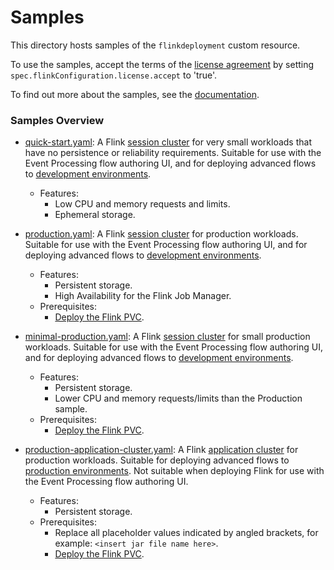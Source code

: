 # Samples

This directory hosts samples of the `flinkdeployment` custom resource.

To use the samples, accept the terms of the [license agreement](https://ibm.biz/ea-license) by setting
`spec.flinkConfiguration.license.accept` to 'true'.

To find out more about the samples, see the [documentation](https://ibm.github.io/event-automation/ep/installing/planning/#flink-sample-deployments).

### Samples Overview

- [quick-start.yaml](./quick-start.yaml): A Flink [session cluster](https://nightlies.apache.org/flink/flink-docs-release-1.17/docs/concepts/flink-architecture/#flink-session-cluster)
  for very small workloads that have no persistence or reliability requirements. Suitable for use with the Event Processing flow authoring UI,
  and for deploying advanced flows to [development environments](https://ibm.github.io/event-automation/ep/advanced/deploying-development).
   - Features:
      - Low CPU and memory requests and limits.
      - Ephemeral storage.

- [production.yaml](./production.yaml): A Flink [session cluster](https://nightlies.apache.org/flink/flink-docs-release-1.17/docs/concepts/flink-architecture/#flink-session-cluster)
  for production workloads. Suitable for use with the Event Processing flow authoring UI, and for deploying advanced flows to
  [development environments](https://ibm.github.io/event-automation/ep/advanced/deploying-development).
   - Features:
      - Persistent storage.
      - High Availability for the Flink Job Manager.
  - Prerequisites:
      - [Deploy the Flink PVC](https://ibm.github.io/event-automation/ep/installing/planning/#deploying-the-flink-pvc).
 
- [minimal-production.yaml](./minimal-production.yaml): A Flink [session cluster](https://nightlies.apache.org/flink/flink-docs-release-1.17/docs/concepts/flink-architecture/#flink-session-cluster)
  for small production workloads. Suitable for use with the Event Processing flow authoring UI, and for deploying advanced flows to
  [development environments](https://ibm.github.io/event-automation/ep/advanced/deploying-development).
   - Features:
      - Persistent storage.
      - Lower CPU and memory requests/limits than the Production sample.
   - Prerequisites:
      - [Deploy the Flink PVC](https://ibm.github.io/event-automation/ep/installing/planning/#deploying-the-flink-pvc).

- [production-application-cluster.yaml](./production-application-cluster.yaml): A Flink [application cluster](https://nightlies.apache.org/flink/flink-docs-release-1.17/docs/concepts/flink-architecture/#flink-application-cluster)
  for production workloads. Suitable for deploying advanced flows to [production environments](https://ibm.github.io/event-automation/ep/advanced/deploying-production/). Not suitable
  when deploying Flink for use with the Event Processing flow authoring UI.
   - Features:
      - Persistent storage.
   - Prerequisites:
      - Replace all placeholder values indicated by angled brackets, for example: `<insert jar file name here>`.
      - [Deploy the Flink PVC](https://ibm.github.io/event-automation/ep/installing/planning/#deploying-the-flink-pvc).